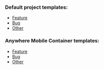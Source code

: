 <!--Please enable description PREVIEW-->
<!--This allows to see clickable links that enables particular templates-->
<!--Please select appropriate template based on your issue type and project-->

### Default project templates:
* [Feature](?expand=1&template=default-feature.md)
* [Bug](?expand=1&template=android-bug.md)
* [Other](?expand=1&template=default-other.md)

### Anywhere Mobile Container templates:
* [Feature](?expand=1&template=aw_mobile_container-feature.md)
* [Bug](?expand=1&template=aw_mobile_container-bug.md)
* [Other](?expand=1&template=aw_mobile_container-other.md)